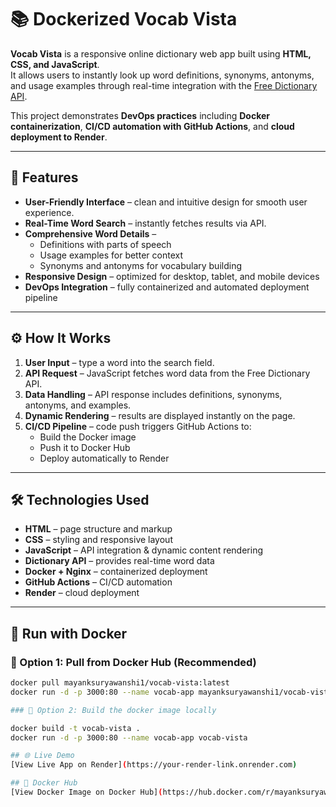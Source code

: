 # 📚 Dockerized Vocab Vista

**Vocab Vista** is a responsive online dictionary web app built using **HTML, CSS, and JavaScript**.  
It allows users to instantly look up word definitions, synonyms, antonyms, and usage examples through real-time integration with the [Free Dictionary API](https://dictionaryapi.dev/).  

This project demonstrates **DevOps practices** including **Docker containerization**, **CI/CD automation with GitHub Actions**, and **cloud deployment to Render**.  

---

## 🚀 Features
- **User-Friendly Interface** – clean and intuitive design for smooth user experience.  
- **Real-Time Word Search** – instantly fetches results via API.  
- **Comprehensive Word Details** –  
  - Definitions with parts of speech  
  - Usage examples for better context  
  - Synonyms and antonyms for vocabulary building  
- **Responsive Design** – optimized for desktop, tablet, and mobile devices  
- **DevOps Integration** – fully containerized and automated deployment pipeline  

---

## ⚙️ How It Works
1. **User Input** – type a word into the search field.  
2. **API Request** – JavaScript fetches word data from the Free Dictionary API.  
3. **Data Handling** – API response includes definitions, synonyms, antonyms, and examples.  
4. **Dynamic Rendering** – results are displayed instantly on the page.  
5. **CI/CD Pipeline** – code push triggers GitHub Actions to:  
   - Build the Docker image  
   - Push it to Docker Hub  
   - Deploy automatically to Render  

---

## 🛠️ Technologies Used
- **HTML** – page structure and markup  
- **CSS** – styling and responsive layout  
- **JavaScript** – API integration & dynamic content rendering  
- **Dictionary API** – provides real-time word data  
- **Docker + Nginx** – containerized deployment  
- **GitHub Actions** – CI/CD automation  
- **Render** – cloud deployment  

---

## 🐳 Run with Docker

### 🔹 Option 1: Pull from Docker Hub (Recommended)
```bash
docker pull mayanksuryawanshi1/vocab-vista:latest
docker run -d -p 3000:80 --name vocab-app mayanksuryawanshi1/vocab-vista:latest

### 🔹 Option 2: Build the docker image locally

docker build -t vocab-vista .
docker run -d -p 3000:80 --name vocab-app vocab-vista

## 🌐 Live Demo
[View Live App on Render](https://your-render-link.onrender.com)

## 🔗 Docker Hub
[View Docker Image on Docker Hub](https://hub.docker.com/r/mayanksuryawanshi1/vocab-vista)

